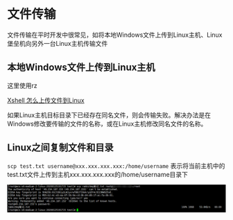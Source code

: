 # 文件传输

文件传输在平时开发中很常见，如将本地Windows文件上传到Linux主机、Linux堡垒机向另外一台Linux主机传输文件

## 本地Windows文件上传到Linux主机

这里使用rz

[Xshell 怎么上传文件到Linux](https://jingyan.baidu.com/article/3052f5a13c1ebf97f31f862b.html)

如果Linux主机目标目录下已经存在同名文件，则会传输失败。解决办法是在Windows修改要传输的文件的名称，或在Linux主机修改同名文件的名称。

##  Linux之间复制文件和目录

`scp test.txt username@xxx.xxx.xxx.xxx:/home/username` 表示将当前主机中的test.txt文件上传到主机xxx.xxx.xxx.xxx的/home/username目录下

![04](./images/04.png)